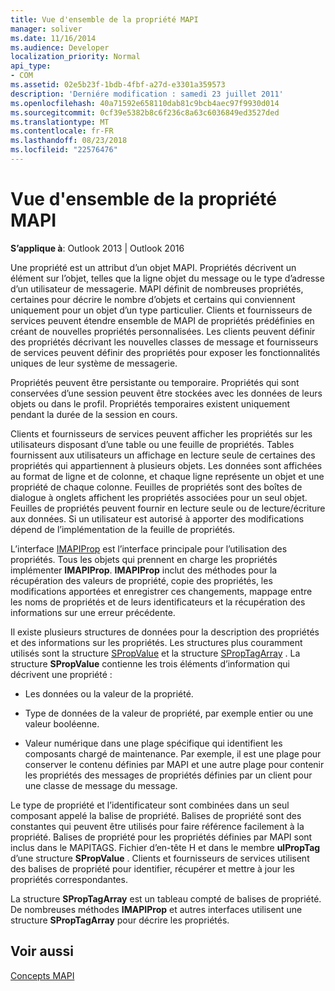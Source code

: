 ```yaml
---
title: Vue d'ensemble de la propriété MAPI
manager: soliver
ms.date: 11/16/2014
ms.audience: Developer
localization_priority: Normal
api_type:
- COM
ms.assetid: 02e5b23f-1bdb-4fbf-a27d-e3301a359573
description: 'Derniére modification : samedi 23 juillet 2011'
ms.openlocfilehash: 40a71592e658110dab81c9bcb4aec97f9930d014
ms.sourcegitcommit: 0cf39e5382b8c6f236c8a63c6036849ed3527ded
ms.translationtype: MT
ms.contentlocale: fr-FR
ms.lasthandoff: 08/23/2018
ms.locfileid: "22576476"
---
```

# <a name="mapi-property-overview"></a>Vue d'ensemble de la propriété MAPI

  
  
**S’applique à**: Outlook 2013 | Outlook 2016 
  
Une propriété est un attribut d’un objet MAPI. Propriétés décrivent un élément sur l’objet, telles que la ligne objet du message ou le type d’adresse d’un utilisateur de messagerie. MAPI définit de nombreuses propriétés, certaines pour décrire le nombre d’objets et certains qui conviennent uniquement pour un objet d’un type particulier. Clients et fournisseurs de services peuvent étendre ensemble de MAPI de propriétés prédéfinies en créant de nouvelles propriétés personnalisées. Les clients peuvent définir des propriétés décrivant les nouvelles classes de message et fournisseurs de services peuvent définir des propriétés pour exposer les fonctionnalités uniques de leur système de messagerie.
  
Propriétés peuvent être persistante ou temporaire. Propriétés qui sont conservées d’une session peuvent être stockées avec les données de leurs objets ou dans le profil. Propriétés temporaires existent uniquement pendant la durée de la session en cours. 
  
Clients et fournisseurs de services peuvent afficher les propriétés sur les utilisateurs disposant d’une table ou une feuille de propriétés. Tables fournissent aux utilisateurs un affichage en lecture seule de certaines des propriétés qui appartiennent à plusieurs objets. Les données sont affichées au format de ligne et de colonne, et chaque ligne représente un objet et une propriété de chaque colonne. Feuilles de propriétés sont des boîtes de dialogue à onglets affichent les propriétés associées pour un seul objet. Feuilles de propriétés peuvent fournir en lecture seule ou de lecture/écriture aux données. Si un utilisateur est autorisé à apporter des modifications dépend de l’implémentation de la feuille de propriétés.
  
L’interface [IMAPIProp](imapipropiunknown.md) est l’interface principale pour l’utilisation des propriétés. Tous les objets qui prennent en charge les propriétés implémenter **IMAPIProp**. **IMAPIProp** inclut des méthodes pour la récupération des valeurs de propriété, copie des propriétés, les modifications apportées et enregistrer ces changements, mappage entre les noms de propriétés et de leurs identificateurs et la récupération des informations sur une erreur précédente. 
  
Il existe plusieurs structures de données pour la description des propriétés et des informations sur les propriétés. Les structures plus couramment utilisés sont la structure [SPropValue](spropvalue.md) et la structure [SPropTagArray](sproptagarray.md) . La structure **SPropValue** contienne les trois éléments d’information qui décrivent une propriété : 
  
- Les données ou la valeur de la propriété.
    
- Type de données de la valeur de propriété, par exemple entier ou une valeur booléenne. 
    
- Valeur numérique dans une plage spécifique qui identifient les composants chargé de maintenance. Par exemple, il est une plage pour conserver le contenu définies par MAPI et une autre plage pour contenir les propriétés des messages de propriétés définies par un client pour une classe de message du message. 
    
Le type de propriété et l’identificateur sont combinées dans un seul composant appelé la balise de propriété. Balises de propriété sont des constantes qui peuvent être utilisés pour faire référence facilement à la propriété. Balises de propriété pour les propriétés définies par MAPI sont inclus dans le MAPITAGS. Fichier d’en-tête H et dans le membre **ulPropTag** d’une structure **SPropValue** . Clients et fournisseurs de services utilisent des balises de propriété pour identifier, récupérer et mettre à jour les propriétés correspondantes. 
  
La structure **SPropTagArray** est un tableau compté de balises de propriété. De nombreuses méthodes **IMAPIProp** et autres interfaces utilisent une structure **SPropTagArray** pour décrire les propriétés. 
  
## <a name="see-also"></a>Voir aussi



[Concepts MAPI](mapi-concepts.md)

